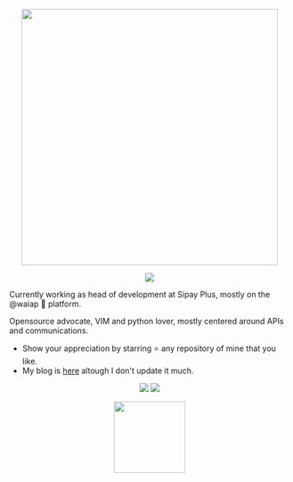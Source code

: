 <p align="center"><a href="https://davidfrancos.net"><img width="460" src="https://davidfrancos.net/theme/images/logo.png"></a></p>

<p align="center">
<a href="https://github.com/anuraghazra/github-readme-stats"><img  src="https://github-readme-stats.vercel.app/api?username=xayon&show_icons=true&hide_border=true"></a>
</p>

Currently working as head of development at Sipay Plus, mostly on the @waiap :bank:
platform.

Opensource advocate, VIM and python lover, mostly centered around APIs and
communications.

- Show your appreciation by starring :star: any repository of mine that you
  like.
- My blog is [here](https://davidfrancos.net) altough I don't update it much.

<p align="center">
<a href="https://linkedin.com/in/davidfrancos"><img  src="https://img.shields.io/badge/linkedin-%230077B5.svg?&style=for-the-badge&logo=linkedin&logoColor=white"></a>
<a href="https://twitter.com/davidfrancos"><img src="https://img.shields.io/badge/twitter-%231DA1F2.svg?&style=for-the-badge&logo=twitter&logoColor=white"></a>
</p>

<p align=center>
<img src="https://upload.wikimedia.org/wikipedia/commons/thumb/c/c3/Python-logo-notext.svg/240px-Python-logo-notext.svg.png" width=128>
</p>
